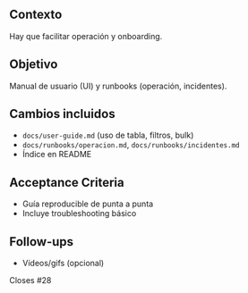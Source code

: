 ## Contexto
Hay que facilitar operación y onboarding.

## Objetivo
Manual de usuario (UI) y runbooks (operación, incidentes).

## Cambios incluidos
- `docs/user-guide.md` (uso de tabla, filtros, bulk)
- `docs/runbooks/operacion.md`, `docs/runbooks/incidentes.md`
- Índice en README

## Acceptance Criteria
- Guía reproducible de punta a punta
- Incluye troubleshooting básico

## Follow-ups
- Vídeos/gifs (opcional)

Closes #28

